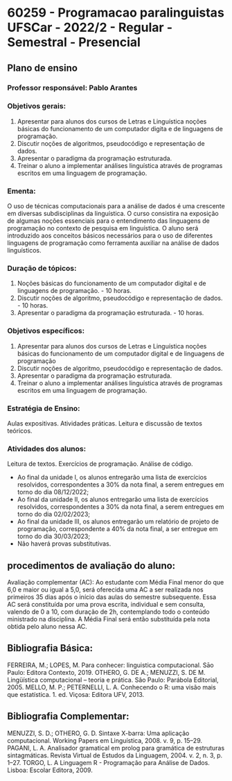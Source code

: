 # 60259 - Programacao paralinguistas UFSCar - 2022/2 - Regular - Semestral - Presencial

## Plano de ensino

### Professor responsável: Pablo Arantes

### Objetivos gerais:
1. Apresentar para alunos dos cursos de Letras e Linguística noções básicas do funcionamento de um computador digita e de linguagens de programação.
2. Discutir noções de algoritmos, pseudocódigo e representação de dados.
3. Apresentar o paradigma da programação estruturada.
4. Treinar o aluno a implementar análises linguística através de programas escritos em uma linguagem de programação.

### Ementa:
O uso de técnicas computacionais para a análise de dados é uma crescente em diversas subdisciplinas da linguística. O curso consistira na exposição de algumas noções essenciais para o entendimento das linguagens de programação no contexto de pesquisa em linguística. O aluno será introduzido aos conceitos básicos necessários para o uso de diferentes linguagens de programação como ferramenta auxiliar na análise de dados linguísticos.

### Duração de tópicos:
1. Noções básicas do funcionamento de um computador digital e de linguagens de programação. - 10 horas.
2. Discutir noções de algoritmo, pseudocódigo e representação de dados. - 10 horas.
3. Apresentar o paradigma da programação estruturada. - 10 horas.

### Objetivos específicos:

1. Apresentar para alunos dos cursos de Letras e Linguística noções básicas do funcionamento de um computador digital e de linguagens de programação
2. Discutir noções de algoritmo, pseudocódigo e representação de dados.
3. Apresentar o paradigma da programação estruturada.
4. Treinar o aluno a implementar análises linguística através de programas escritos em uma linguagem de programação.

### Estratégia de Ensino:
Aulas expositivas.
Atividades práticas.
Leitura e discussão de textos teóricos.

### Atividades dos alunos:
Leitura de textos.
Exercícios de programação.
Análise de código.

- Ao final da unidade I, os alunos entregarão uma lista de exercícios resolvidos, correspondentes a 30% da nota final, a serem entregues em torno do dia 08/12/2022;
- Ao final da unidade II, os alunos entregarão uma lista de exercícios resolvidos, correspondentes a 30% da nota final, a serem entregues em torno do dia 02/02/2023;
- Ao final da unidade III, os alunos entregarão um relatório de projeto de programação, correspondente a 40% da nota final, a ser entregue em torno do dia 30/03/2023;
- Não haverá provas substitutivas.

## procedimentos de avaliação do aluno:

Avaliação complementar (AC):
Ao estudante com Média Final menor do que 6,0 e maior ou igual a 5,0, será oferecida uma AC a ser realizada nos primeiros 35 dias após o início das aulas do semestre subsequente. Essa AC será constituída por uma prova escrita, individual e sem consulta, valendo de 0 a 10, com duração de 2h, contemplando todo o conteúdo ministrado na disciplina. A Média Final será então substituída pela nota obtida pelo aluno nessa AC.

## Bibliografia Básica:

FERREIRA, M.; LOPES, M. Para conhecer: linguistica computacional. Sāo Paulo: Editora Contexto, 2019.
OTHERO, G. DE A.; MENUZZI, S. DE M. Lingüística computacional – teoria e prática. São Paulo: Parábola Editorial, 2005.
MELLO, M. P.; PETERNELLI, L. A. Conhecendo o R: uma visão mais que estatística. 1. ed. Viçosa: Editora UFV, 2013.

## Bibliografia Complementar:

MENUZZI, S. D.; OTHERO, G. D. Sintaxe X-barra: Uma aplicação computacional. Working Papers em Linguística, 2008. v. 9, p. 15–29.
PAGANI, L. A. Analisador gramatical em prolog para gramática de estruturas sintagmáticas. Revista Virtual de Estudos da Linguagem, 2004. v. 2, n. 3, p. 1–27.
TORGO, L. A Linguagem R - Programação para Análise de Dados. Lisboa: Escolar Editora, 2009.

